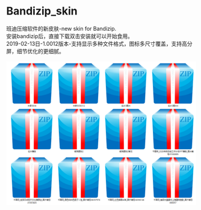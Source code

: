 # Bandizip_skin
班迪压缩软件的新皮肤-new skin for Bandizip.  
安装bandizip后，直接下载双击安装就可以开始食用。  
2019-02-13日-1.0012版本-支持显示多种文件格式，图标多尺寸覆盖，支持高分屏，细节优化的更细腻。  
 ![image](https://raw.githubusercontent.com/anbeibei/Bandizip_skin/main/%E6%A0%B7%E5%BC%8F%E5%B1%95%E7%A4%BA.png)
